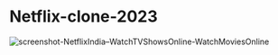 # Netflix-clone-2023

![screenshot-NetflixIndia–WatchTVShowsOnline-WatchMoviesOnline](https://github.com/dhruvil-patel009/Netflix-clone-2023/assets/85049831/6d7f035f-05f2-4798-bcf9-d54d3bc050a2)
